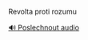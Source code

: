 
Revolta proti rozumu

[🔊 Poslechnout audio](/data/7-paragraphs/audio/chapter_24/para_002-Revolta-proti-rozumu.mp3)
